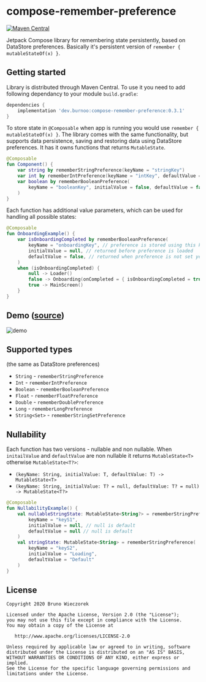 # compose-remember-preference
[![Maven Central](https://img.shields.io/maven-central/v/dev.burnoo/compose-remember-preference)](https://search.maven.org/search?q=dev.burnoo.compose-remember-preference)

Jetpack Compose library for remembering state persistently, based on DataStore preferences. Basically it's persistent version of `remember { mutableStateOf(x) }`.

## Getting started
Library is distributed through Maven Central. To use it you need to add following dependancy to your module `build.gradle`:
```groovy
dependencies {
    implementation 'dev.burnoo:compose-remember-preference:0.3.1'
}
```
To store state in `@Composable` when app is running you would use `remember { mutableStateOf(x) }`. The library comes with the same functionality, but supports data persistence, saving and restoring data using DataStore preferences. It has it owns functions that returns `MutableState`.
```kotlin
@Composable
fun Component() {
    var string by rememberStringPreference(keyName = "stringKey")
    var int by rememberIntPreference(keyName = "intKey", defaultValue = 0)
    var boolean by rememberBooleanPreference(
        keyName = "booleanKey", initialValue = false, defaultValue = false
    )
}
```
Each function has additional value parameters, which can be used for handling all possible states:
```kotlin
@Composable
fun OnboardingExample() {
    var isOnboardingCompleted by rememberBooleanPreference(
        keyName = "onboardingKey", // preference is stored using this key
        initialValue = null, // returned before preference is loaded
        defaultValue = false, // returned when preference is not set yet
    )
    when (isOnboardingCompleted) {
        null -> Loader()
        false -> Onboarding(onCompleted = { isOnboardingCompleted = true })
        true -> MainScreen()
    }
}
```

## Demo ([source](https://github.com/burnoo/compose-remember-preference/blob/master/sample/src/main/java/dev/burnoo/compose/rememberpreference/sample/MainActivity.kt))
![demo](https://user-images.githubusercontent.com/17478192/110863632-430a9c80-82c1-11eb-9381-cc415f3fa505.gif)

## Supported types
(the same as DataStore preferences)
- `String` - `rememberStringPreference`
- `Int` - `rememberIntPreference`
- `Boolean` - `rememberBooleanPreference`
- `Float` - `rememberFloatPreference`
- `Double` - `rememberDoublePreference`
- `Long` - `rememberLongPreference`
- `String<Set>` - `rememberStringSetPreference`

## Nullability
Each function has two versions - nullable and non nullable. When `initailValue` and `defaultValue` are non nullable it returns `MutableState<T>` otherwise `MutableState<T?>`:
- `(keyName: String, initialValue: T, defaultValue: T) -> MutableState<T>`
- `(keyName: String, initialValue: T? = null, defaultValue: T? = null) -> MutableState<T?>`
```kotlin
@Composable
fun NullabilityExample() {
    val nullableStringState: MutableState<String?> = rememberStringPreference(
        keyName = "keyS1",
        initialValue = null, // null is default
        defaultValue = null // null is default
    )
    val stringState: MutableState<String> = rememberStringPreference(
        keyName = "keyS2",
        initialValue = "Loading",
        defaultValue = "Default"
    )
}
```

## License
```
Copyright 2020 Bruno Wieczorek

Licensed under the Apache License, Version 2.0 (the "License");
you may not use this file except in compliance with the License.
You may obtain a copy of the License at

   http://www.apache.org/licenses/LICENSE-2.0

Unless required by applicable law or agreed to in writing, software
distributed under the License is distributed on an "AS IS" BASIS,
WITHOUT WARRANTIES OR CONDITIONS OF ANY KIND, either express or implied.
See the License for the specific language governing permissions and
limitations under the License.
```
